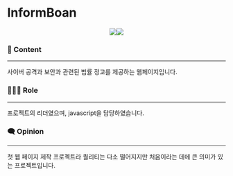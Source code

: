 # InformBoan

<p align="center">
<img src="https://i.esdrop.com/d/4HkGffyomj.png"><img src="https://i.esdrop.com/d/BqOYSe2lZA.jpg">
<p>


### 📄 Content

---

사이버 공격과 보안과 관련된 법률 정고를 제공하는 웹페이지입니다.

### 👩🏻‍💻 Role

---

프로젝트의 리더였으며, javascript을 담당하였습니다.

### 🗨️ Opinion

---

첫 웹 페이지 제작 프로젝트라 퀄리티는 다소 떨어지지만 처음이라는 데에 큰 의미가 있는 프로젝트입니다.

